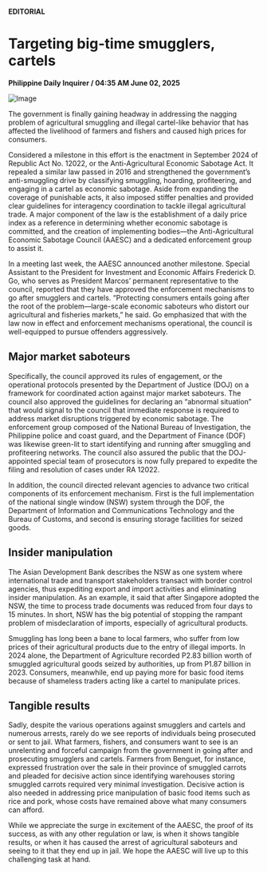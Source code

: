 **EDITORIAL**

# Targeting big-time smugglers, cartels

****Philippine Daily Inquirer / 04:35 AM June 02, 2025****

![Image](https://raw.githubusercontent.com/github-jl14/scrapy_api/refs/heads/main/images/editorial06022025.png)

The government is finally gaining headway in addressing the nagging problem of agricultural smuggling and illegal cartel-like behavior that has affected the livelihood of farmers and fishers and caused high prices for consumers.

Considered a milestone in this effort is the enactment in September 2024 of Republic Act No. 12022, or the Anti-Agricultural Economic Sabotage Act. It repealed a similar law passed in 2016 and strengthened the government’s anti-smuggling drive by classifying smuggling, hoarding, profiteering, and engaging in a cartel as economic sabotage. Aside from expanding the coverage of punishable acts, it also imposed stiffer penalties and provided clear guidelines for interagency coordination to tackle illegal agricultural trade. A major component of the law is the establishment of a daily price index as a reference in determining whether economic sabotage is committed, and the creation of implementing bodies—the Anti-Agricultural Economic Sabotage Council (AAESC) and a dedicated enforcement group to assist it.

In a meeting last week, the AAESC announced another milestone. Special Assistant to the President for Investment and Economic Affairs Frederick D. Go, who serves as President Marcos’ permanent representative to the council, reported that they have approved the enforcement mechanisms to go after smugglers and cartels. “Protecting consumers entails going after the root of the problem—large-scale economic saboteurs who distort our agricultural and fisheries markets,” he said. Go emphasized that with the law now in effect and enforcement mechanisms operational, the council is well-equipped to pursue offenders aggressively.

## Major market saboteurs

Specifically, the council approved its rules of engagement, or the operational protocols presented by the Department of Justice (DOJ) on a framework for coordinated action against major market saboteurs. The council also approved the guidelines for declaring an “abnormal situation” that would signal to the council that immediate response is required to address market disruptions triggered by economic sabotage. The enforcement group composed of the National Bureau of Investigation, the Philippine police and coast guard, and the Department of Finance (DOF) was likewise green-lit to start identifying and running after smuggling and profiteering networks. The council also assured the public that the DOJ-appointed special team of prosecutors is now fully prepared to expedite the filing and resolution of cases under RA 12022.

In addition, the council directed relevant agencies to advance two critical components of its enforcement mechanism. First is the full implementation of the national single window (NSW) system through the DOF, the Department of Information and Communications Technology and the Bureau of Customs, and second is ensuring storage facilities for seized goods.

## Insider manipulation

The Asian Development Bank describes the NSW as one system where international trade and transport stakeholders transact with border control agencies, thus expediting export and import activities and eliminating insider manipulation. As an example, it said that after Singapore adopted the NSW, the time to process trade documents was reduced from four days to 15 minutes. In short, NSW has the big potential of stopping the rampant problem of misdeclaration of imports, especially of agricultural products.

Smuggling has long been a bane to local farmers, who suffer from low prices of their agricultural products due to the entry of illegal imports. In 2024 alone, the Department of Agriculture recorded P2.83 billion worth of smuggled agricultural goods seized by authorities, up from P1.87 billion in 2023. Consumers, meanwhile, end up paying more for basic food items because of shameless traders acting like a cartel to manipulate prices.

## Tangible results

Sadly, despite the various operations against smugglers and cartels and numerous arrests, rarely do we see reports of individuals being prosecuted or sent to jail. What farmers, fishers, and consumers want to see is an unrelenting and forceful campaign from the government in going after and prosecuting smugglers and cartels. Farmers from Benguet, for instance, expressed frustration over the sale in their province of smuggled carrots and pleaded for decisive action since identifying warehouses storing smuggled carrots required very minimal investigation. Decisive action is also needed in addressing price manipulation of basic food items such as rice and pork, whose costs have remained above what many consumers can afford.

While we appreciate the surge in excitement of the AAESC, the proof of its success, as with any other regulation or law, is when it shows tangible results, or when it has caused the arrest of agricultural saboteurs and seeing to it that they end up in jail. We hope the AAESC will live up to this challenging task at hand.
